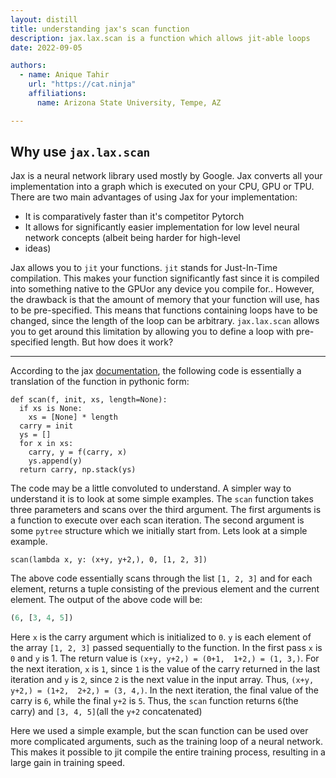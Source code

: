 ```yaml
---
layout: distill
title: understanding jax's scan function
description: jax.lax.scan is a function which allows jit-able loops
date: 2022-09-05

authors:
  - name: Anique Tahir
    url: "https://cat.ninja"
    affiliations:
      name: Arizona State University, Tempe, AZ

---
```


## Why use `jax.lax.scan`

Jax is a neural network library used mostly by Google. Jax converts all your implementation into a graph which is executed
on your CPU, GPU or TPU. There are two main advantages of using Jax for your implementation:
- It is comparatively faster than it's competitor Pytorch
- It allows for significantly easier implementation for low level neural network concepts (albeit being harder for high-level
- ideas)

Jax allows you to `jit` your functions. `jit` stands for Just-In-Time compilation. This makes your function significantly fast
since it is compiled into something native to the GPU<d-footnote>or any device you compile for.</d-footnote>. However, the drawback 
is that the amount of memory that your function will use, has to be pre-specified. This means that functions containing loops
have to be changed, since the length of the loop can be arbitrary. `jax.lax.scan` allows you to get around this limitation by
allowing you to define a loop with pre-specified length. But how does it work? 

***

According to the jax [documentation](https://jax.readthedocs.io/en/latest/_autosummary/jax.lax.scan.html), the following code is 
essentially a translation of the function in pythonic form:

```python3
def scan(f, init, xs, length=None):
  if xs is None:
    xs = [None] * length
  carry = init
  ys = []
  for x in xs:
    carry, y = f(carry, x)
    ys.append(y)
  return carry, np.stack(ys)
```

The code may be a little convoluted to understand. A simpler way to understand it is to look at some simple examples. The `scan` 
function takes three parameters and scans over the third argument. The first arguments is a function to execute over each scan iteration.
The second argument is some `pytree` structure which we initially start from. Lets look at a simple example.

```python3
scan(lambda x, y: (x+y, y+2,), 0, [1, 2, 3])
```

The above code essentially scans through the list `[1, 2, 3]` and for each element, returns a tuple consisting of the previous element and the current element. The output of the above code will be:
```python
(6, [3, 4, 5])
```
Here `x` is the carry argument which is initialized to `0`. `y` is each element of the array `[1, 2, 3]` passed sequentially to the function. In the first pass `x` is `0` and `y` is 1. The return value is `(x+y, y+2,) = (0+1,  1+2,) = (1, 3,)`. For the next iteration, `x` is `1`, since `1` is the value of the carry returned in the last iteration and `y` is `2`, since `2` is the next value in the input array. Thus, `(x+y, y+2,) = (1+2,  2+2,) = (3, 4,)`. In the next iteration, the final value of the carry is `6`, while the final `y+2` is `5`. Thus, the `scan` function returns `6`(the carry) and `[3, 4, 5]`(all the `y+2` concatenated)

Here we used a simple example, but the scan function can be used over more complicated arguments, such as the training loop of a neural network. This makes it possible to jit compile the entire training process, resulting in a large gain in training speed.




